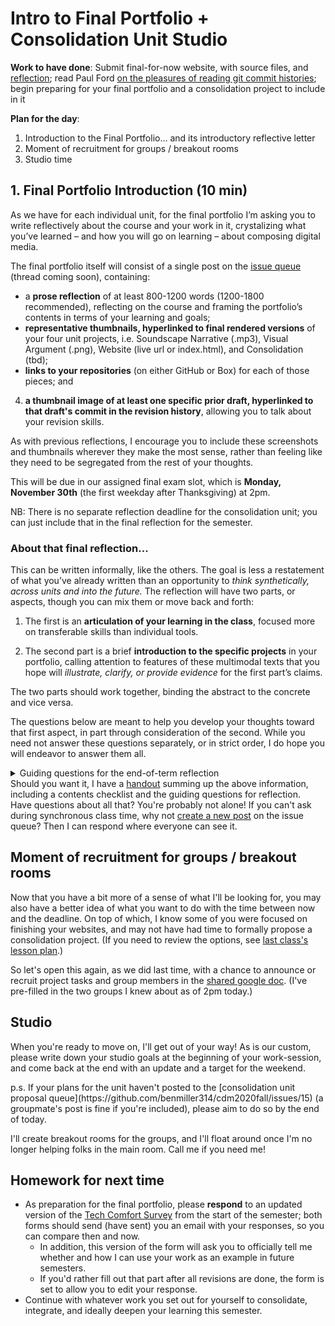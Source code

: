 # Intro to Final Portfolio + Consolidation Unit Studio

**Work to have done**: Submit final-for-now website, with source files, and [reflection]({{site.github.issues_url}}); read Paul Ford [on the pleasures of reading git commit histories](https://www.nytimes.com/2019/06/11/magazine/letter-of-recommendation-bug-fixes-git.html); begin preparing for your final portfolio and a consolidation project to include in it

**Plan for the day**:

1. Introduction to the Final Portfolio... and its introductory reflective letter
2. Moment of recruitment for groups / breakout rooms
3. Studio time


## 1. Final Portfolio Introduction (10 min)

As we have for each individual unit, for the final portfolio I’m asking you to write reflectively about the course and your work in it, crystalizing what you’ve learned – and how you will go on learning – about composing digital media.

The final portfolio itself will consist of a single post on the [issue queue]({{site.github.issues_url}}) (thread coming soon), containing:

*	a **prose reflection** of at least 800-1200 words (1200-1800 recommended), reflecting on the course and framing the portfolio’s contents in terms of your learning and goals;
*	**representative thumbnails, hyperlinked to final rendered versions** of your four unit projects, i.e. Soundscape Narrative (.mp3), Visual Argument (.png), Website (live url or index.html), and Consolidation (tbd);
*	**links to your repositories** (on either GitHub or Box) for each of those pieces; and
4.	**a thumbnail image of at least one specific prior draft, hyperlinked to that draft's commit in the revision history**, allowing you to talk about your revision skills.

As with previous reflections, I encourage you to include these screenshots and thumbnails wherever they make the most sense, rather than feeling like they need to be segregated from the rest of your thoughts.

This will be due in our assigned final exam slot, which is **Monday, November 30th** (the first weekday after Thanksgiving) at 2pm.

<div class="alert alert-info">
NB: There is no separate reflection deadline for the consolidation unit; you can just include that in the final reflection for the semester.
</div>

### About that final reflection...

This can be written informally, like the others. The goal is less a restatement of what you’ve already written than an opportunity to _think synthetically, across units and into the future._ The reflection will have two parts, or aspects, though you can mix them or move back and forth:

1.	The first is an **articulation of your learning in the class**, focused more on transferable skills than individual tools.

2.	The second part is a brief **introduction to the specific projects** in your portfolio, calling attention to features of these multimodal texts that you hope will _illustrate, clarify, or provide evidence_ for the first part’s claims.

The two parts should work together, binding the abstract to the concrete and vice versa.

The questions below are meant to help you develop your thoughts toward that first aspect, in part through consideration of the second. While you need not answer these questions separately, or in strict order, I do hope you will endeavor to answer them all.

<details><summary>Guiding questions for the end-of-term reflection</summary>

<p>NB: If at any point you’re tempted to say "all of it" (or “none,” though I hope that’s not true), that’s a fine start, but then prioritize: name something specific, so it's written somewhere you’ll be able to find it later.</p>

<ol class="lalpha">
<li><p>What advice or ideas have been most helpful to your thinking about composing, about digital environments or tools, about mediation? In other words, what do you most want to remember for future digital composition? </p>

<p>These may come from comments on your own projects, discussions of your classmates' work, office hour or class-time conversations, or the readings. </p>
</li>

<li><p>When you look back at the unit goals and overall course outcomes, where do you feel you’ve been most successful? The most challenged? If something’s held you back, how might you get around that barrier? (Or would you change the goal for yourself?) </p>

<p>In brief, what do you see as the strengths of the work you've done for this course, and what are the areas in which you feel you’ve most improved? </p>

<p>Make specific references to projects or revisions.</p>
</li>

<li><p>What, if anything, surprised you during the course? Now that you’ve seen how it all pans out, are there any suggestions you’d make for a revision in the course structure or assignments? (I update my syllabi every time, so your feedback is truly welcome!)</p></li>

<li><p>Moving forward, what are your plans for continuing to develop your digital media skills? Will you continue working on any of these projects, in other classes or outside class?</p></li>
</ol>
</details>

<div class="alert alert-info">
Should you want it, I have a <a href="{{site.github.url}}/uploads/handout--final-portfolio-prompt.docx?raw=true">handout</a> summing up the above information, including a contents checklist and the guiding questions for reflection.
</div>



<div class="alert alert-warning">
Have questions about all that? You're probably not alone! If you can't ask during synchronous class time, why not <a href="{{site.github.issues_url}}/new">create a new post</a> on the issue queue? Then I can respond where everyone can see it.
</div>

## Moment of recruitment for groups / breakout rooms

Now that you have a bit more of a sense of what I'll be looking for, you may also have a better idea of what you want to do with the time between now and the deadline. On top of which, I know some of you were focused on finishing your websites, and may not have had time to formally propose a consolidation project. (If you need to review the options, see [last class's lesson plan](lesson-24).)

So let's open this again, as we did last time, with a chance to announce or recruit project tasks and group members in the [shared google doc](http://bit.ly/cdm2020fall-notes#heading=h.hjbacqkzut7g). (I've pre-filled in the two groups I knew about as of 2pm today.)

## Studio
When you're ready to move on, I'll get out of your way! As is our custom, please write down your studio goals at the beginning of your work-session, and come back at the end with an update and a target for the weekend.

<div class="alert alert-warning">
p.s. If your plans for the unit haven't posted to the [consolidation unit proposal queue](https://github.com/benmiller314/cdm2020fall/issues/15) (a groupmate's post is fine if you're included), please aim to do so by the end of today. <!-- and if you're still finishing the website unit, it's okay for baseline to let that be your unit goal. -->
</div>

I'll create breakout rooms for the groups, and I'll float around once I'm no longer helping folks in the main room. Call me if you need me!



## Homework for next time
* As preparation for the final portfolio, please **respond** to an updated version of the [Tech Comfort Survey](http://bit.ly/cdm-tech-survey) from the start of the semester; both forms should send (have sent) you an email with your responses, so you can compare then and now.
  - In addition, this version of the form will ask you to officially tell me whether and how I can use your work as an example in future semesters.
  - If you'd rather fill out that part after all revisions are done, the form is set to allow you to edit your response.
* Continue with whatever work you set out for yourself to consolidate, integrate, and ideally deepen your learning this semester.
